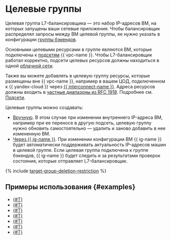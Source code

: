 # Целевые группы

Целевая группа L7-балансировщика — это набор IP-адресов ВМ, на которых запущены ваши сетевые приложения. Чтобы балансировщик распределял запросы между ВМ целевой группы, ее нужно указать в конфигурации [группы бэкендов](backend-group.md).

Основными целевыми ресурсами в группе являются ВМ, которые подключены к [подсетям](../../vpc/concepts/network.md#subnet) {{ vpc-name }}. Чтобы L7-балансировщик работал корректно, подсети целевых ресурсов должны находиться в одной [облачной сети](../../vpc/concepts/network.md#network).

Также вы можете добавлять в целевую группу ресурсы, которые размещены вне {{ vpc-name }}, например в вашем ЦОД, подключенном к {{ yandex-cloud }} через [{{ interconnect-name }}](../../interconnect/index.yaml). Адреса ресурсов должны входить в [частные диапазоны из RFC 1918](https://datatracker.ietf.org/doc/html/rfc1918#section-3). Подробнее см. [Подсети](../../vpc/concepts/network.md#subnet).


Целевые группы можно создавать:

* [Вручную](../operations/target-group-create.md). В этом случае при изменении внутреннего IP-адреса ВМ, например при ее переносе в другую подсеть, целевую группу нужно обновить самостоятельно — удалить и заново добавить в нее измененную ВМ.
* [Через {{ ig-name }}](../../compute/operations/instance-groups/create-with-load-balancer.md). При изменении конфигурации ВМ {{ ig-name }} будет автоматически поддерживать актуальность IP-адресов машин в целевой группе. Если целевая группа подключена к группе бэкендов, {{ ig-name }} будет следить и за результатами проверок состояния, которые отправляет L7-балансировщик.

{% include [target-group-deletion-restriction](../../_includes/application-load-balancer/target-group-deletion-restriction.md) %}

## Примеры использования {#examples}

* [{#T}](../tutorials/virtual-hosting.md)
* [{#T}](../tutorials/alb-with-ddos-protection/console.md)
* [{#T}](../tutorials/migration-from-nlb-to-alb/nlb-as-target-resource-alb.md)
* [{#T}](../tutorials/migration-from-nlb-to-alb/nlb-with-target-resource-group-vm.md)
* [{#T}](../tutorials/tls-termination/console.md)
* [{#T}](../tutorials/logging.md)
* [{#T}](../tutorials/application-load-balancer-website/index.md)